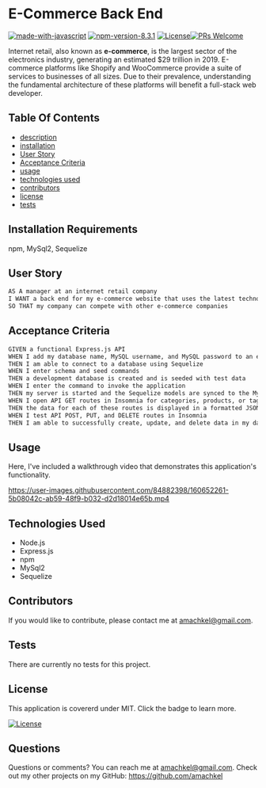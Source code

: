 # E-Commerce Back End
[![made-with-javascript](https://img.shields.io/badge/Made%20with-JavaScript-blueviolet.svg)](https://www.javascript.com)  [![npm-version-8.3.1](https://img.shields.io/badge/npm%20version-8.3.1-blue)](https://img.shields.io/endpoint?url=https://www.npmjs.com/package/npm/v/8.3.1)   [![License](https://img.shields.io/badge/License-MIT-yellow.svg)](https://opensource.org/licenses/MIT)[![PRs Welcome](https://img.shields.io/badge/PRs-welcome-green.svg)](http://makeapullrequest.com)

Internet retail, also known as **e-commerce**, is the largest sector of the electronics industry, generating an estimated $29 trillion in 2019. E-commerce platforms like Shopify and WooCommerce provide a suite of services to businesses of all sizes. Due to their prevalence, understanding the fundamental architecture of these platforms will benefit a full-stack web developer.

## Table Of Contents 
 - [description](#e-commerce-back-end)
 - [installation](#installation-requirements)
 - [User Story](#user-story)
 - [Acceptance Criteria](#acceptance-criteria)
 - [usage](#usage)
 - [technologies used](#technologies-used)
 - [contributors](#contributors)
 - [license](#license)
 - [tests](#tests)

## Installation Requirements
  npm, MySql2, Sequelize

## User Story
```md
AS A manager at an internet retail company
I WANT a back end for my e-commerce website that uses the latest technologies
SO THAT my company can compete with other e-commerce companies
```

## Acceptance Criteria
```md
GIVEN a functional Express.js API
WHEN I add my database name, MySQL username, and MySQL password to an environment variable file
THEN I am able to connect to a database using Sequelize
WHEN I enter schema and seed commands
THEN a development database is created and is seeded with test data
WHEN I enter the command to invoke the application
THEN my server is started and the Sequelize models are synced to the MySQL database
WHEN I open API GET routes in Insomnia for categories, products, or tags
THEN the data for each of these routes is displayed in a formatted JSON
WHEN I test API POST, PUT, and DELETE routes in Insomnia
THEN I am able to successfully create, update, and delete data in my database
```

## Usage
Here, I've included a walkthrough video that demonstrates this application's functionality.

https://user-images.githubusercontent.com/84882398/160652261-5b08042c-ab59-48f9-b032-d2d18014e65b.mp4

## Technologies Used
* Node.js
* Express.js
* npm
* MySql2
* Sequelize

## Contributors
 If you would like to contribute, please contact me at amachkel@gmail.com.

## Tests 
 There are currently no tests for this project.

## License
 This application is covererd under MIT. Click the badge to learn more. 

 [![License](https://img.shields.io/badge/License-MIT-yellow.svg)](https://opensource.org/licenses/MIT)

## Questions
 Questions or comments? You can reach me at amachkel@gmail.com. Check out my other projects on my GitHub: https://github.com/amachkel
